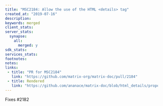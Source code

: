 ```yaml
---
title: "MSC2184: Allow the use of the HTML <details> tag"
created_at: "2019-07-16"
description:
keywords: merged
client_stats:
server_stats:
  synapse:
    all:
      merged: y
sdk_stats:
services_stats:
footnotes:
notes:
links:
 - title: "PR for MSC2184"
   link: "https://github.com/matrix-org/matrix-doc/pull/2184"
 - title: Rendered
   link: "https://github.com/ananace/matrix-doc/blob/html_details/proposals/2184-allow-html-details.md"
---
```


Fixes #2182
